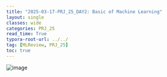 ```yaml
---
title: "2025-03-17-PRJ_25_DAY2: Basic of Machine Learning"
layout: single
classes: wide
categories: PRJ_25
read_time: True
typora-root-url: ../../
tag: [MLReview, PRJ_25]
toc: true 
---
```

![image](https://github.com/user-attachments/assets/c17e4d10-30d6-416d-b4c1-a529b7b9a902)


